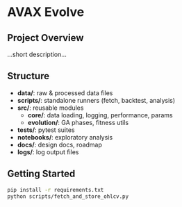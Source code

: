 # AVAX Evolve

## Project Overview
…short description…

## Structure
- **data/**: raw & processed data files  
- **scripts/**: standalone runners (fetch, backtest, analysis)  
- **src/**: reusable modules  
  - **core/**: data loading, logging, performance, params  
  - **evolution/**: GA phases, fitness utils  
- **tests/**: pytest suites  
- **notebooks/**: exploratory analysis  
- **docs/**: design docs, roadmap  
- **logs/**: log output files  

## Getting Started
```bash
pip install -r requirements.txt
python scripts/fetch_and_store_ohlcv.py
